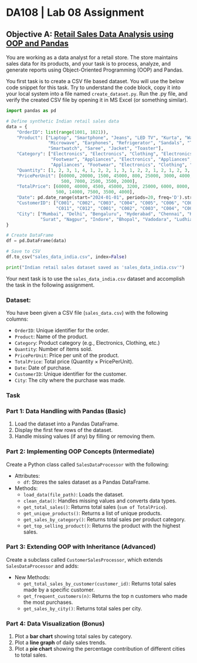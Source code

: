 # DA108 | Lab 08 Assignment

## Objective A: [Retail Sales Data Analysis using OOP and Pandas](Retail_Sales_Data_Analysis.ipynb)

You are working as a data analyst for a retail store. The store maintains sales data for its products, and
your task is to process, analyze, and generate reports using Object-Oriented Programming (OOP) and
Pandas.

You first task is to create a CSV file based dataset. You will use the below code snippet for this task. Try to understand the code block, copy it into your local system into a file named `create_dataset.py`. Run the .py file, and verify the created CSV file by opening it in MS Excel (or something similar). 

```py
import pandas as pd

# Define synthetic Indian retail sales data
data = {
    "OrderID": list(range(1001, 1021)),
    "Product": ["Laptop", "Smartphone", "Jeans", "LED TV", "Kurta", "Washing Machine", "Mixer Grinder", "Sports Shoes",
                "Microwave", "Earphones", "Refrigerator", "Sandals", "Tablet", "Hoodie", "Air Fryer", "Chappal",
                "Smartwatch", "Saree", "Jacket", "Toaster"],
    "Category": ["Electronics", "Electronics", "Clothing", "Electronics", "Clothing", "Appliances", "Appliances", 
                 "Footwear", "Appliances", "Electronics", "Appliances", "Footwear", "Electronics", "Clothing",
                 "Appliances", "Footwear", "Electronics", "Clothing", "Clothing", "Appliances"],
    "Quantity": [1, 2, 3, 1, 4, 1, 2, 2, 1, 3, 1, 2, 2, 1, 2, 1, 2, 3, 1, 2],
    "PricePerUnit": [60000, 20000, 1500, 45000, 800, 25000, 3000, 4000, 10000, 1500, 55000, 1200, 25000, 2000, 7000, 
                     500, 7000, 2500, 3500, 2000],
    "TotalPrice": [60000, 40000, 4500, 45000, 3200, 25000, 6000, 8000, 10000, 4500, 55000, 2400, 50000, 2000, 14000, 
                   500, 14000, 7500, 3500, 4000],
    "Date": pd.date_range(start="2024-01-01", periods=20, freq='D').strftime("%Y-%m-%d").tolist(),
    "CustomerID": ["C001", "C002", "C003", "C004", "C005", "C006", "C007", "C008", "C009", "C010", 
                   "C011", "C012", "C001", "C002", "C003", "C004", "C005", "C006", "C007", "C008"],
    "City": ["Mumbai", "Delhi", "Bengaluru", "Hyderabad", "Chennai", "Kolkata", "Pune", "Ahmedabad", "Jaipur", "Lucknow",
             "Surat", "Nagpur", "Indore", "Bhopal", "Vadodara", "Ludhiana", "Patna", "Kanpur", "Kochi", "Nashik"]
}

# Create DataFrame
df = pd.DataFrame(data)

# Save to CSV
df.to_csv("sales_data_india.csv", index=False)

print("Indian retail sales dataset saved as 'sales_data_india.csv'")
```

Your next task is to use the `sales_data_india.csv` dataset and accomplish the task in the following assignment.

### Dataset:

You have been given a CSV file (`sales_data.csv`) with the following columns:
- `OrderID`: Unique identifier for the order.
- `Product`: Name of the product.
- `Category`: Product category (e.g., Electronics, Clothing, etc.)
- `Quantity`: Number of items sold.
- `PricePerUnit`: Price per unit of the product.
- `TotalPrice`: Total price (Quantity × PricePerUnit).
- `Date`: Date of purchase.
- `CustomerID`: Unique identifier for the customer.
- `City`: The city where the purchase was made.

### Task
### Part 1: Data Handling with Pandas (Basic)
1. Load the dataset into a Pandas DataFrame.
2. Display the first few rows of the dataset.
3. Handle missing values (if any) by filling or removing them.

### Part 2: Implementing OOP Concepts (Intermediate)

Create a Python class called `SalesDataProcessor` with the following:
- Attributes:
    - `df`: Stores the sales dataset as a Pandas DataFrame.
- Methods:
    - `load_data(file_path)`: Loads the dataset.
    - `clean_data()`: Handles missing values and converts data types.
    - `get_total_sales()`: Returns total sales (`sum of TotalPrice`).
    - `get_unique_products()`: Returns a list of unique products.
    - `get_sales_by_category()`: Returns total sales per product category.
    - `get_top_selling_product()`: Returns the product with the highest sales.

### Part 3: Extending OOP with Inheritance (Advanced)

Create a subclass called `CustomerSalesProcessor`, which extends `SalesDataProcessor` and adds:
- New Methods:
    - `get_total_sales_by_customer(customer_id)`: Returns total sales made by a specific customer.
    - `get_frequent_customers(n)`: Returns the top n customers who made the most purchases.
    - `get_sales_by_city()`: Returns total sales per city.

### Part 4: Data Visualization (Bonus)

1. Plot a **bar chart** showing total sales by category.
2. Plot a **line graph** of daily sales trends.
3. Plot a **pie chart** showing the percentage contribution of different cities to total sales.